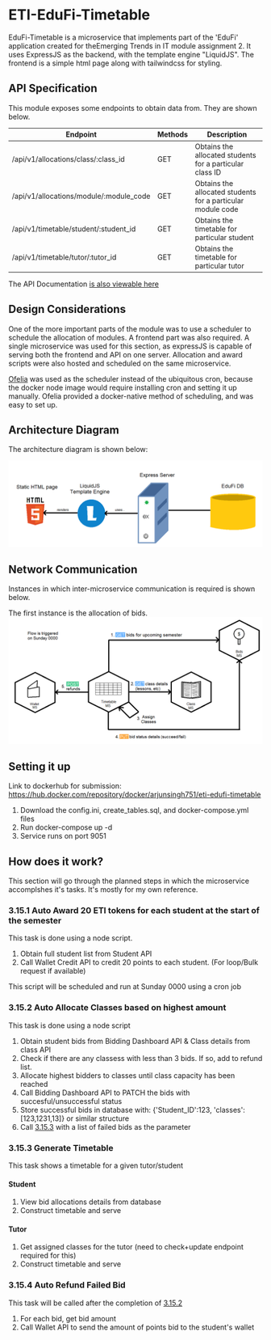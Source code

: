 # ETI-EduFi-Timetable
EduFi-Timetable is a microservice that implements part of the 'EduFi' application created for theEmerging Trends in IT module assignment 2. It uses ExpressJS as the backend, with the template engine "LiquidJS". The frontend is a simple html page along with tailwindcss for styling.

## API Specification
This module exposes some endpoints to obtain data from. They are shown below.

| Endpoint                                  | Methods   | Description                                                   |
| ----------------------------------------- | --------- | ------------------------------------------------------------- | 
| /api/v1/allocations/class/:class_id       | GET       | Obtains the allocated students for a particular class ID      |
| /api/v1/allocations/module/:module_code   | GET       | Obtains the allocated students for a particular module code   |
| /api/v1/timetable/student/:student_id     | GET       | Obtains the timetable for particular student                  |
| /api/v1/timetable/tutor/:tutor_id         | GET       | Obtains the timetable for particular tutor                    |

The API Documentation [is also viewable here](https://documenter.getpostman.com/view/19284028/UVXqFYo2)

## Design Considerations
One of the more important parts of the module was to use a scheduler to schedule the allocation of modules. A frontend part was also required. A single microservice was used for this section, as expressJS is capable of serving both the frontend and API on one server. Allocation and award scripts were also hosted and scheduled on the same microservice.

[Ofelia](https://github.com/mcuadros/ofelia) was used as the scheduler instead of the ubiquitous cron, because the docker node image would require installing cron and setting it up manually. Ofelia provided a docker-native method of scheduling, and was easy to set up.

## Architecture Diagram

The architecture diagram is shown below:

![Architecture Diagram](Images/architectureDiagram.png)


## Network Communication
Instances in which inter-microservice communication is required is shown below.

The first instance is the allocation of bids.
![Allocation Flow](Images/allocationFlow.png)

## Setting it up
Link to dockerhub for submission: https://hub.docker.com/repository/docker/arjunsingh751/eti-edufi-timetable

1. Download the config.ini, create_tables.sql, and docker-compose.yml files
2. Run docker-compose up -d
3. Service runs on port 9051

## How does it work?
This section will go through the planned steps in which the microservice accomplshes it's tasks. It's mostly for my own reference.

### 3.15.1 Auto Award 20 ETI tokens for each student at the start of the semester
This task is done using a node script.

1. Obtain full student list from Student API
2. Call Wallet Credit API to credit 20 points to each student. (For loop/Bulk request if available)

This script will be scheduled and run at Sunday 0000 using a cron job

### 3.15.2 Auto Allocate Classes based on highest amount
This task is done using a node script

1. Obtain student bids from Bidding Dashboard API & Class details from class API
2. Check if there are any classess with less than 3 bids. If so, add to refund list.
3. Allocate highest bidders to classes until class capacity has been reached
4. Call Bidding Dashboard API to PATCH the bids with succesful/unsuccessful status
5. Store successful bids in database with: {'Student_ID':123, 'classes':[123,1231,13]} or similar structure
6. Call [3.15.3](#3154-auto-refund-failed-bids) with a list of failed bids as the parameter

### 3.15.3 Generate Timetable
This task shows a timetable for a given tutor/student

#### Student
1. View bid allocations details from database
2. Construct timetable and serve

#### Tutor
1. Get assigned classes for the tutor (need to check+update endpoint required for this)
2. Construct timetable and serve

### 3.15.4 Auto Refund Failed Bid
This task will be called after the completion of [3.15.2](#3152-auto-allocate-classes-based-on-highest-amount)

1. For each bid, get bid amount
2. Call Wallet API to send the amount of points bid to the student's wallet
